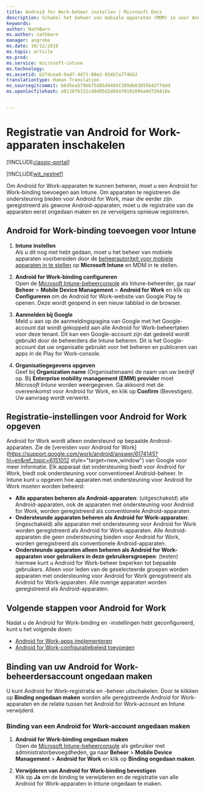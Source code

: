 ```yaml
---
title: Android for Work-beheer instellen | Microsoft Docs
description: Schakel het beheer van mobiele apparaten (MDM) in voor Android for Work-apparaten met Microsoft Intune.
keywords: 
author: NathBarn
ms.author: nathbarn
manager: angrobe
ms.date: 10/12/2016
ms.topic: article
ms.prod: 
ms.service: microsoft-intune
ms.technology: 
ms.assetid: b2fdcea9-9ad7-4d73-88e2-854b7a774bb2
translationtype: Human Translation
ms.sourcegitcommit: b6d5ea579b675d85d4404f289db83055642ffddd
ms.openlocfilehash: e0116fb151cd8d05d2d854f0102894a9d72b818e


---
```


# <a name="enable-enrollment-of-android-for-work-devices"></a>Registratie van Android for Work-apparaten inschakelen

[!INCLUDE[classic-portal](../includes/classic-portal.md)]

[!INCLUDE[wit_nextref](../includes/afw_rollout_disclaimer.md)]

Om Android for Work-apparaten te kunnen beheren, moet u een Android for Work-binding toevoegen aan Intune. Om apparaten te registreren die ondersteuning bieden voor Android for Work, maar die eerder zijn geregistreerd als gewone Android-apparaten, moet u de registratie van de apparaten eerst ongedaan maken en ze vervolgens opnieuw registreren.

## <a name="add-android-for-work-binding-for-intune"></a>Android for Work-binding toevoegen voor Intune

1. **Intune instellen**<br>
Als u dit nog niet hebt gedaan, moet u het beheer van mobiele apparaten voorbereiden door de [beheerautoriteit voor mobiele apparaten in te stellen](https://docs.microsoft.com/intune/get-started/start-with-a-paid-subscription-to-microsoft-intune-step-8#enable-device-enrollment) op **Microsoft Intune** en MDM in te stellen.

2. **Android for Work-binding configureren**<br>
    Open de [Microsoft Intune-beheerconsole](http://manage.microsoft.com) als Intune-beheerder, ga naar **Beheer** &gt; **Mobile Device Management** &gt; **Android for Work** en klik op **Configureren** om de Android for Work-website van Google Play te openen. Deze wordt geopend in een nieuw tabblad in de browser.

3. **Aanmelden bij Google**<br>
   Meld u aan op de aanmeldingspagina van Google met het Google-account dat wordt gekoppeld aan alle Android for Work-beheertaken voor deze tenant. Dit kan een Google-account zijn dat gedeeld wordt gebruikt door de beheerders die Intune beheren. Dit is het Google-account dat uw organisatie gebruikt voor het beheren en publiceren van apps in de Play for Work-console.

4. **Organisatiegegevens opgeven**<br>
   Geef bij **Organization name** (Organisatienaam) de naam van uw bedrijf op. Bij **Enterprise mobility management (EMM) provider** moet *Microsoft Intune* worden weergegeven. Ga akkoord met de overeenkomst voor Android for Work, en klik op **Confirm** (Bevestigen). Uw aanvraag wordt verwerkt.

## <a name="specify-android-for-work-enrollment-settings"></a>Registratie-instellingen voor Android for Work opgeven
   Android for Work wordt alleen ondersteund op bepaalde Android-apparaten. Zie de [vereisten voor Android for Work](https://support.google.com/work/android/answer/6174145?hl=en&ref_topic=6151012 style="target=new_window") van Google voor meer informatie.  Elk apparaat dat ondersteuning biedt voor Android for Work, biedt ook ondersteuning voor conventioneel Android-beheer.  In Intune kunt u opgeven hoe apparaten met ondersteuning voor Android for Work moeten worden beheerd:

   - **Alle apparaten beheren als Android-apparaten**: (uitgeschakeld) alle Android-apparaten, ook de apparaten met ondersteuning voor Android for Work, worden geregistreerd als conventionele Android-apparaten.
   - **Ondersteunde apparaten beheren als Android for Work-apparaten**: (ingeschakeld) alle apparaten met ondersteuning voor Android for Work worden geregistreerd als Android for Work-apparaten. Alle Android-apparaten die geen ondersteuning bieden voor Android for Work, worden geregistreerd als conventionele Android-apparaten.
   - **Ondersteunde apparaten alleen beheren als Android for Work-apparaten voor gebruikers in deze gebruikersgroepen**: (testen) hiermee kunt u Android for Work-beheer beperken tot bepaalde gebruikers. Alleen voor leden van de geselecteerde groepen worden apparaten met ondersteuning voor Android for Work geregistreerd als Android for Work-apparaten. Alle overige apparaten worden geregistreerd als Android-apparaten.

## <a name="next-steps-for-android-for-work"></a>Volgende stappen voor Android for Work
Nadat u de Android for Work-binding en -instellingen hebt geconfigureerd, kunt u het volgende doen:
- [Android for Work-apps implementeren](android-for-work-apps.md)
- [Android for Work-configuratiebeleid toevoegen](android-for-work-policy-settings-in-microsoft-intune.md)

## <a name="unbinding-your-android-for-work-administrative-account"></a>Binding van uw Android for Work-beheerdersaccount ongedaan maken

U kunt Android for Work-registratie en -beheer uitschakelen. Door te klikken op **Binding ongedaan maken** worden alle geregistreerde Android for Work-apparaten en de relatie tussen het Android for Work-account en Intune verwijderd.

### <a name="how-to-unbind-an-android-for-work-account"></a>Binding van een Android for Work-account ongedaan maken

1. **Android for Work-binding ongedaan maken**<br>
    Open de [Microsoft Intune-beheerconsole](http://manage.microsoft.com) als gebruiker met administratorbevoegdheden, ga naar **Beheer** &gt; **Mobile Device Management** &gt; **Android for Work** en klik op **Binding ongedaan maken**.

2. **Verwijderen van Android for Work-binding bevestigen**<br>
  Klik op **Ja** om de binding te verwijderen en de registratie van alle Android for Work-apparaten in Intune ongedaan te maken.



<!--HONumber=Dec16_HO2-->


